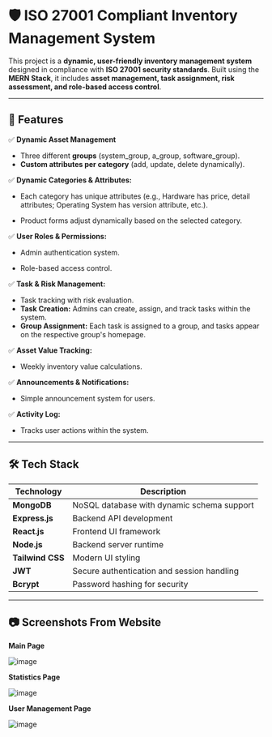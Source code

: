 # 🛡️ ISO 27001 Compliant Inventory Management System  

This project is a **dynamic, user-friendly inventory management system** designed in compliance with **ISO 27001 security standards**. Built using the **MERN Stack**, it includes **asset management, task assignment, risk assessment, and role-based access control**.  

---

## 📌 Features  

✅ **Dynamic Asset Management**  
- Three different **groups** (system_group, a_group, software_group).  
- **Custom attributes per category** (add, update, delete dynamically).  

✅ **Dynamic Categories & Attributes:**

- Each category has unique attributes (e.g., Hardware has price, detail attributes; Operating System has version attribute, etc.).

- Product forms adjust dynamically based on the selected category.

✅ **User Roles & Permissions:**

- Admin authentication system.

- Role-based access control.

✅ **Task & Risk Management:**
- Task tracking with risk evaluation.
- **Task Creation:** Admins can create, assign, and track tasks within the system.
- **Group Assignment:** Each task is assigned to a group, and tasks appear on the respective group's homepage.

✅ **Asset Value Tracking:**

- Weekly inventory value calculations.

✅ **Announcements & Notifications:**

- Simple announcement system for users.

✅ **Activity Log:**

- Tracks user actions within the system.

---

## 🛠️ Tech Stack  

| Technology  | Description  |
|------------|-------------|
| **MongoDB** | NoSQL database with dynamic schema support |
| **Express.js** | Backend API development |
| **React.js** | Frontend UI framework |
| **Node.js** | Backend server runtime |
| **Tailwind CSS** | Modern UI styling |
| **JWT** | Secure authentication and session handling |
| **Bcrypt** | Password hashing for security |

---

## 📷 Screenshots From Website

**Main Page**

![image](https://github.com/user-attachments/assets/85eebcc1-ae8d-4fef-83dd-899ee4b22b05)

**Statistics Page**

![image](https://github.com/user-attachments/assets/478b480e-66bf-45f7-8c2e-41d1cab8ee32)

**User Management Page**

![image](https://github.com/user-attachments/assets/0ab6a830-3ec3-45a3-a7df-ee50ee793fa2)

